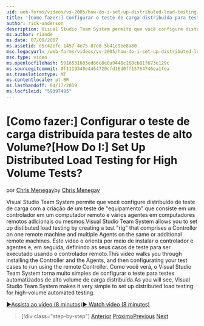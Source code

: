 ```yaml
---
uid: web-forms/videos/vs-2005/how-do-i-set-up-distributed-load-testing-for-high-volume-tests
title: '[Como fazer:] Configurar o teste de carga distribuída para testes de alto Volume? | Microsoft Docs'
author: rick-anderson
description: Visual Studio Team System permite que você configure distribuído de teste de carga com a criação de um teste de 'equipamento' que consiste em um controlador em um computador remoto e multipl...
ms.author: riande
ms.date: 07/09/2007
ms.assetid: d5c42efc-1457-4e75-87e8-5b41c9ee8a80
msc.legacyurl: /web-forms/videos/vs-2005/how-do-i-set-up-distributed-load-testing-for-high-volume-tests
msc.type: video
ms.openlocfilehash: 5916531603ed66c8e0a9448c168cb81f673e129c
ms.sourcegitcommit: 0f1119340e4464720cfd16d0ff15764746ea1fea
ms.translationtype: MT
ms.contentlocale: pt-BR
ms.lasthandoff: 04/17/2019
ms.locfileid: "59397495"
---
```

# <a name="how-do-i-set-up-distributed-load-testing-for-high-volume-tests"></a><span data-ttu-id="707d7-104">[Como fazer:] Configurar o teste de carga distribuída para testes de alto Volume?</span><span class="sxs-lookup"><span data-stu-id="707d7-104">[How Do I:] Set Up Distributed Load Testing for High Volume Tests?</span></span>

<span data-ttu-id="707d7-105">por [Chris Menegay](https://twitter.com/CMenegay)</span><span class="sxs-lookup"><span data-stu-id="707d7-105">by [Chris Menegay](https://twitter.com/CMenegay)</span></span>

<span data-ttu-id="707d7-106">Visual Studio Team System permite que você configure distribuído de teste de carga com a criação de um teste de "equipamento" que consiste em um controlador em um computador remoto e vários agentes em computadores remotos adicionais ou mesmos.</span><span class="sxs-lookup"><span data-stu-id="707d7-106">Visual Studio Team System allows you to set up distibuted load testing by creating a test "rig" that comprises a Controller on one remote machine and multiple Agents on the same or additional remote machines.</span></span> <span data-ttu-id="707d7-107">Este vídeo o orienta por meio de instalar o controlador e agentes e, em seguida, definindo as seus casos de teste para ser executado usando o controlador remoto.</span><span class="sxs-lookup"><span data-stu-id="707d7-107">This video walks you through installing the Controller and the Agents, and then configurating your test cases to run using the remote Controller.</span></span> <span data-ttu-id="707d7-108">Como você verá, o Visual Studio Team System torna muito simples de configurar o teste para testes automatizados de alto volume de carga distribuída.</span><span class="sxs-lookup"><span data-stu-id="707d7-108">As you will see, Visual Studio Team System makes it very simple to set up distributed load testing for high-volume automated testing.</span></span>

[<span data-ttu-id="707d7-109">&#9654;Assista ao vídeo (8 minutos)</span><span class="sxs-lookup"><span data-stu-id="707d7-109">&#9654; Watch video (8 minutes)</span></span>](https://channel9.msdn.com/Blogs/ASP-NET-Site-Videos/how-do-i-set-up-distributed-load-testing-for-high-volume-tests)

> [!div class="step-by-step"]
> <span data-ttu-id="707d7-110">[Anterior](how-do-i-tune-web-application-performance-with-profiling.md)
> [Próximo](how-do-i-enforce-coding-standards-with-code-analysis.md)</span><span class="sxs-lookup"><span data-stu-id="707d7-110">[Previous](how-do-i-tune-web-application-performance-with-profiling.md)
[Next](how-do-i-enforce-coding-standards-with-code-analysis.md)</span></span>
